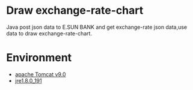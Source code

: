 # Draw exchange-rate-chart
Java post json data to E.SUN BANK and get exchange-rate json data,use data to draw exchange-rate-chart.

# Environment
* [apache Tomcat v9.0](https://tomcat.apache.org/download-90.cgi) 
* [jre1.8.0_191](https://www.oracle.com/technetwork/java/javase/downloads/index.html)


